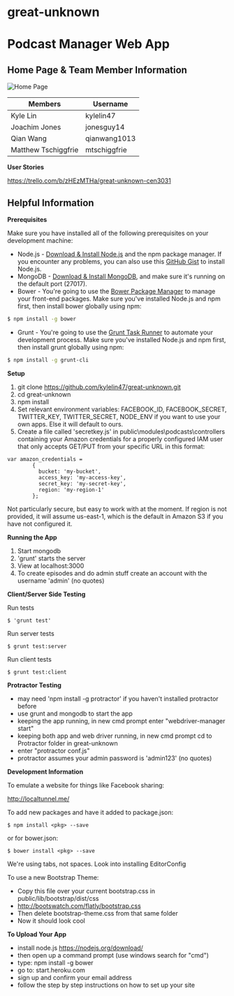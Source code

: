 # great-unknown
Podcast Manager Web App
======================

Home Page & Team Member Information
--------------------
![Home Page](http://i.gyazo.com/5659f1aefaec367427e744f0b588e787.png)

**Members**|**Username**
-----------|-------------
Kyle Lin   | kylelin47
Joachim Jones|jonesguy14
Qian Wang|qianwang1013
Matthew Tschiggfrie|mtschiggfrie

**User Stories**

https://trello.com/b/zHEzMTHa/great-unknown-cen3031

Helpful Information
-----------------------
**Prerequisites**

Make sure you have installed all of the following prerequisites on your development machine:
* Node.js - [Download & Install Node.js](http://www.nodejs.org/download/) and the npm package manager. If you encounter any problems, you can also use this [GitHub Gist](https://gist.github.com/isaacs/579814) to install Node.js.
* MongoDB - [Download & Install MongoDB](http://www.mongodb.org/downloads), and make sure it's running on the default port (27017).
* Bower - You're going to use the [Bower Package Manager](http://bower.io/) to manage your front-end packages. Make sure you've installed Node.js and npm first, then install bower globally using npm:

```bash
$ npm install -g bower
```

* Grunt - You're going to use the [Grunt Task Runner](http://gruntjs.com/) to automate your development process. Make sure you've installed Node.js and npm first, then install grunt globally using npm:

```bash
$ npm install -g grunt-cli
```

**Setup**

1. git clone https://github.com/kylelin47/great-unknown.git
2. cd great-unknown
3. npm install
4. Set relevant environment variables: FACEBOOK_ID, FACEBOOK_SECRET, TWITTER_KEY, TWITTER_SECRET, NODE_ENV if you want to use your own apps. Else it will default to ours.
5. Create a file called 'secretkey.js' in public\modules\podcasts\controllers containing your Amazon credentials for a properly configured IAM user that only accepts GET/PUT from your specific URL in this format:
```
var amazon_credentials = 
		{
		  bucket: 'my-bucket',
		  access_key: 'my-access-key',
		  secret_key: 'my-secret-key',
		  region: 'my-region-1'
		};
```
Not particularly secure, but easy to work with at the moment. If region is not provided, it will assume us-east-1, which is the default in Amazon S3 if you have not configured it.

**Running the App**

1. Start mongodb
2. 'grunt' starts the server
3. View at localhost:3000
4. To create episodes and do admin stuff create an account with the username 'admin' (no quotes)

**Client/Server Side Testing**

Run tests
```
$ 'grunt test'
```
Run server tests
```
$ grunt test:server
```
Run client tests
```
$ grunt test:client
```

**Protractor Testing**
- may need 'npm install -g protractor' if you haven't installed protractor before
- use grunt and mongodb to start the app
- keeping the app running, in new cmd prompt enter "webdriver-manager start"
- keeping both app and web driver running, in new cmd prompt cd to Protractor folder in great-unknown
- enter "protractor conf.js"
- protractor assumes your admin password is 'admin123' (no quotes)

**Development Information**

To emulate a website for things like Facebook sharing:

http://localtunnel.me/

To add new packages and have it added to package.json:
```
$ npm install <pkg> --save
```
or for bower.json:
```
$ bower install <pkg> --save
```

We're using tabs, not spaces. Look into installing EditorConfig

To use a new Bootstrap Theme:
- Copy this file over your current bootstrap.css in public/lib/bootstrap/dist/css
- http://bootswatch.com/flatly/bootstrap.css
- Then delete bootstrap-theme.css from that same folder
- Now it should look cool

**To Upload Your App**
- install node.js https://nodejs.org/download/
- then open up a command prompt (use windows search for "cmd")
- type:  npm install -g bower
- go to: start.heroku.com
- sign up and confirm your email address
- follow the step by step instructions on how to set up your site

